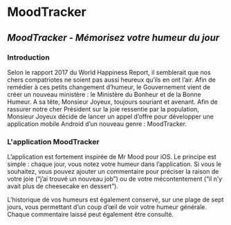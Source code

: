 # MoodTracker
## *MoodTracker - Mémorisez votre humeur du jour*

### Introduction
Selon le rapport 2017 du World Happiness Report, il semblerait que nos chers compatriotes ne soient pas aussi heureux qu’ils en ont l’air.
Afin de remédier à ces petits changement d’humeur, le Gouvernement vient de créer un nouveau ministère : le Ministère du Bonheur et de la Bonne Humeur. A sa tête, Monsieur Joyeux, toujours souriant et avenant. Afin de rassurer notre cher Président sur la joie ressentie par la population, Monsieur Joyeux décide de lancer un appel d’offre pour développer une application mobile Android d’un nouveau genre : MoodTracker.

### L'application MoodTracker
L’application est fortement inspirée de Mr Mood pour iOS. Le principe est simple : chaque jour, vous notez votre humeur dans l’application. Si vous le souhaitez, vous pouvez ajouter un commentaire pour préciser la raison de votre joie (“j’ai trouvé un nouveau job”) ou de votre mécontentement (“il n’y avait plus de cheesecake en dessert”).

L’historique de vos humeurs est également conservé, sur une plage de sept jours, vous permettant d’un coup d’œil de voir votre humeur générale. Chaque commentaire laissé peut également être consulté.
